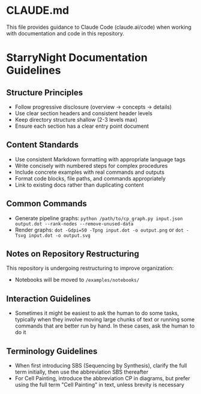 # CLAUDE.md

This file provides guidance to Claude Code (claude.ai/code) when working with documentation and code in this repository.

# StarryNight Documentation Guidelines

## Structure Principles
- Follow progressive disclosure (overview → concepts → details)
- Use clear section headers and consistent header levels
- Keep directory structure shallow (2-3 levels max)
- Ensure each section has a clear entry point document

## Content Standards
- Use consistent Markdown formatting with appropriate language tags
- Write concisely with numbered steps for complex procedures
- Include concrete examples with real commands and outputs
- Format code blocks, file paths, and commands appropriately
- Link to existing docs rather than duplicating content

## Common Commands
- Generate pipeline graphs: `python /path/to/cp_graph.py input.json output.dot --rank-nodes --remove-unused-data`
- Render graphs: `dot -Gdpi=50 -Tpng input.dot -o output.png` or `dot -Tsvg input.dot -o output.svg`

## Notes on Repository Restructuring
This repository is undergoing restructuring to improve organization:
- Notebooks will be moved to `/examples/notebooks/`

## Interaction Guidelines
- Sometimes it might be easiest to ask the human to do some tasks, typically when they involve moving large chunks of text or running some commands that are better run by hand. In these cases, ask the human to do it

## Terminology Guidelines
- When first introducing SBS (Sequencing by Synthesis), clarify the full term initially, then use the abbreviation SBS thereafter
- For Cell Painting, introduce the abbreviation CP in diagrams, but prefer using the full term "Cell Painting" in text, unless brevity is necessary
